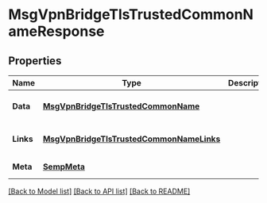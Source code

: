 # MsgVpnBridgeTlsTrustedCommonNameResponse

## Properties
Name | Type | Description | Notes
------------ | ------------- | ------------- | -------------
**Data** | [**MsgVpnBridgeTlsTrustedCommonName**](MsgVpnBridgeTlsTrustedCommonName.md) |  | [optional] [default to null]
**Links** | [**MsgVpnBridgeTlsTrustedCommonNameLinks**](MsgVpnBridgeTlsTrustedCommonNameLinks.md) |  | [optional] [default to null]
**Meta** | [**SempMeta**](SempMeta.md) |  | [default to null]

[[Back to Model list]](../README.md#documentation-for-models) [[Back to API list]](../README.md#documentation-for-api-endpoints) [[Back to README]](../README.md)


